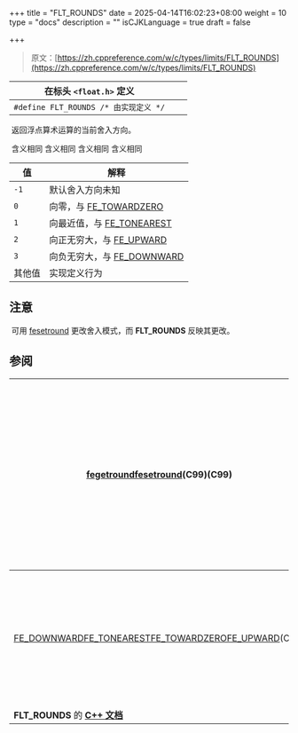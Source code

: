 +++
title = "FLT_ROUNDS"
date = 2025-04-14T16:02:23+08:00
weight = 10
type = "docs"
description = ""
isCJKLanguage = true
draft = false

+++

> 原文：[https://zh.cppreference.com/w/c/types/limits/FLT_ROUNDS](https://zh.cppreference.com/w/c/types/limits/FLT_ROUNDS)

| 在标头 `<float.h>` 定义               |      |      |
| ------------------------------------- | ---- | ---- |
| `#define FLT_ROUNDS /* 由实现定义 */` |      |      |

​	返回浮点算术运算的当前舍入方向。

​	含义相同 含义相同 含义相同 含义相同

| 值     | 解释                                                         |
| ------ | ------------------------------------------------------------ |
| `-1`   | 默认舍入方向未知                                             |
| `0`    | 向零，与 [FE_TOWARDZERO](https://zh.cppreference.com/w/c/numeric/fenv/FE_round) |
| `1`    | 向最近值，与 [FE_TONEAREST](https://zh.cppreference.com/w/c/numeric/fenv/FE_round) |
| `2`    | 向正无穷大，与 [FE_UPWARD](https://zh.cppreference.com/w/c/numeric/fenv/FE_round) |
| `3`    | 向负无穷大，与 [FE_DOWNWARD](https://zh.cppreference.com/w/c/numeric/fenv/FE_round) |
| 其他值 | 实现定义行为                                                 |

## 注意

​	可用 [fesetround](https://zh.cppreference.com/w/c/numeric/fenv/feround) 更改舍入模式，而 **FLT_ROUNDS** 反映其更改。

## 参阅

| [fegetroundfesetround](https://zh.cppreference.com/w/c/numeric/fenv/feround)(C99)(C99) | 获得或设置数字的舍入方向 (函数) |
| ------------------------------------------------------------ | ------------------------------- |
| [FE_DOWNWARDFE_TONEARESTFE_TOWARDZEROFE_UPWARD](https://zh.cppreference.com/w/c/numeric/fenv/FE_round)(C99) | 浮点数舍入方向 (宏常量)         |
| **FLT_ROUNDS** 的 **[C++ 文档](https://zh.cppreference.com/w/cpp/types/climits/FLT_ROUNDS)** |                                 |
